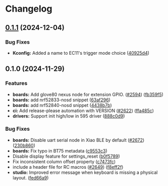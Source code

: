 # Changelog

## [0.1.1](https://github.com/zmkfirmware/zmk/compare/v0.1.0...v0.1.1) (2024-12-04)


### Bug Fixes

* **Kconfig:** Added a name to EC11's trigger mode choice ([40925d4](https://github.com/zmkfirmware/zmk/commit/40925d48e67b3eeaeb3e848a2287ed628de9f674))

## 0.1.0 (2024-11-29)


### Features

* **boards:** Add glove80 nexus node for extension GPIO. ([#2594](https://github.com/zmkfirmware/zmk/issues/2594)) ([fb359f5](https://github.com/zmkfirmware/zmk/commit/fb359f576619940164ca2e770b49b7b34f13428e))
* **boards:** add nrf52833-nosd snippet ([63af296](https://github.com/zmkfirmware/zmk/commit/63af296b6efd8d677d584f372c9da9a4fedaa496))
* **boards:** add nrf52840-nosd snippet ([4438b7b](https://github.com/zmkfirmware/zmk/commit/4438b7b835bfd1d4e89cdd955a4ab0fd2e2ae3bf))
* **ci:** Add release-please automation with VERSION ([#2622](https://github.com/zmkfirmware/zmk/issues/2622)) ([ffa485c](https://github.com/zmkfirmware/zmk/commit/ffa485c11b48444acf3adf1e3c1cb3eed16fad94))
* **drivers:** Support init high/low in 595 driver ([888c0d9](https://github.com/zmkfirmware/zmk/commit/888c0d966cd52f3ab5145992f61b14d6262c1951))


### Bug Fixes

* **boards:** Disable uart serial node in Xiao BLE by default ([#2672](https://github.com/zmkfirmware/zmk/issues/2672)) ([230b860](https://github.com/zmkfirmware/zmk/commit/230b860f31063774c3bcc19afb6f92479462de24))
* **boards:** Fix typo in BT75 metadata ([c9553c3](https://github.com/zmkfirmware/zmk/commit/c9553c31e3a3f39964391b006492995b5bb09c39))
* Disable display feature for settings_reset ([b0f5789](https://github.com/zmkfirmware/zmk/commit/b0f5789b128f0f5599341398898fdb0e0407b2d3))
* Fix inconsistent column offset property ([c7473fc](https://github.com/zmkfirmware/zmk/commit/c7473fc32557d2d384ab78d3acf51a05488f0214))
* include a header file for RC macros ([#2649](https://github.com/zmkfirmware/zmk/issues/2649)) ([f8eff2f](https://github.com/zmkfirmware/zmk/commit/f8eff2fe34609c91211c25113f9d7db09f7d1689))
* **studio:** Improved error message when keyboard is missing a physical layout. ([fed66a9](https://github.com/zmkfirmware/zmk/commit/fed66a92d000f4c8e0019d9ccdd167271324e8e9))
